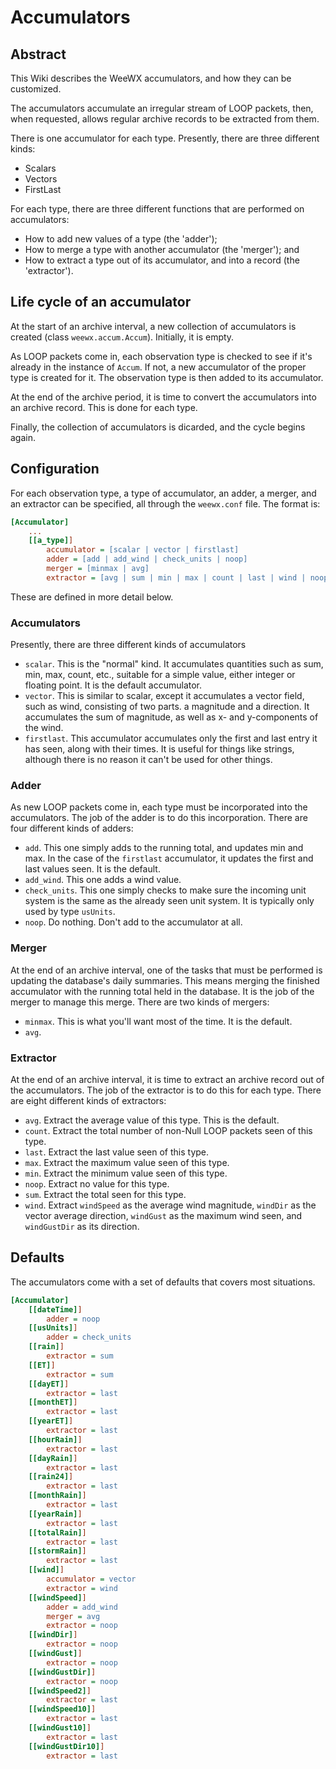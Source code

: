 # Accumulators

## Abstract

This Wiki describes the WeeWX accumulators, and how they can be customized. 

The accumulators accumulate an irregular stream of LOOP packets, then, when requested, allows regular archive records to be extracted from them. 

There is one accumulator for each type. Presently, there are three different kinds:
- Scalars
- Vectors
- FirstLast

For each type, there are three different functions that are performed on accumulators:
- How to add new values of a type (the 'adder');
- How to merge a type with another accumulator (the 'merger'); and
- How to extract a type out of its accumulator, and into a record (the 'extractor').

## Life cycle of an accumulator
At the start of an archive interval, a new collection of accumulators is created (class `weewx.accum.Accum`). Initially,
it is empty.

As LOOP packets come in, each observation type is checked to see if it's already in the instance of `Accum`. If not, a new accumulator of the proper type is created for it. The observation type is then added to its accumulator.

At the end of the archive period, it is time to convert the accumulators into an archive record. This is done for each type.

Finally, the collection of accumulators is dicarded, and the cycle begins again.
 
## Configuration
For each observation type, a type of accumulator, an adder, a merger, and an extractor can be specified, all through the `weewx.conf` file. The format is:

```ini
[Accumulator]
    ...
    [[a_type]]
        accumulator = [scalar | vector | firstlast]
        adder = [add | add_wind | check_units | noop]
        merger = [minmax | avg]
        extractor = [avg | sum | min | max | count | last | wind | noop]
```

These are defined in more detail below.

### Accumulators
Presently, there are three different kinds of accumulators

- `scalar`. This is the "normal" kind. It accumulates quantities such as sum, min, max, count, etc., suitable for a
simple value, either integer or floating point. It is the default accumulator.
- `vector`. This is similar to scalar, except it accumulates a vector field, such as wind, consisting of two parts.
a magnitude and a direction. It accumulates the sum of magnitude, as well as x- and y-components of the wind.
- `firstlast`. This accumulator accumulates only the first and last entry it has seen, along with their times. It is useful for things like strings, although there is no reason it can't be used for other things.
 
### Adder
As new LOOP packets come in, each type must be incorporated into the accumulators. The job of the adder is to do
this incorporation.  There are four different kinds of adders:

- `add`. This one simply adds to the running total, and updates min and max. In the case of the `firstlast` accumulator,
it updates the first and last values seen. It is the default.
- `add_wind`. This one adds a wind value.
- `check_units`. This one simply checks to make sure the incoming unit system is the same as the already seen unit
system. It is typically only used by type `usUnits`. 
- `noop`. Do nothing. Don't add to the accumulator at all.

### Merger
At the end of an archive interval, one of the tasks that must be performed is updating the database's daily
summaries. This means merging the finished accumulator with the running total held in the database. It is the job
of the merger to manage this merge. There are two kinds of mergers:

- `minmax`. This is what you'll want most of the time. It is the default.
- `avg`.

### Extractor

At the end of an archive interval, it is time to extract an archive record out of the accumulators. The
job of the extractor is to do this for each type. There are eight different kinds of extractors:

- `avg`. Extract the average value of this type. This is the default.
- `count`. Extract the total number of non-Null LOOP packets seen of this type.
- `last`. Extract the last value seen of this type.
- `max`. Extract the maximum value seen of this type.
- `min`. Extract the minimum value seen of this type.
- `noop`. Extract no value for this type.
- `sum`. Extract the total seen for this type.
- `wind`. Extract `windSpeed` as the average wind magnitude, `windDir` as the vector average direction, `windGust`
as the maximum wind seen, and `windGustDir` as its direction.

## Defaults
The accumulators come with a set of defaults that covers most situations.

```ini
[Accumulator]
    [[dateTime]]
        adder = noop
    [[usUnits]]
        adder = check_units
    [[rain]]
        extractor = sum
    [[ET]]
        extractor = sum
    [[dayET]]
        extractor = last
    [[monthET]]
        extractor = last
    [[yearET]]
        extractor = last
    [[hourRain]]
        extractor = last
    [[dayRain]]
        extractor = last
    [[rain24]]
        extractor = last
    [[monthRain]]
        extractor = last
    [[yearRain]]
        extractor = last
    [[totalRain]]
        extractor = last
    [[stormRain]]
        extractor = last
    [[wind]]
        accumulator = vector
        extractor = wind
    [[windSpeed]]
        adder = add_wind
        merger = avg
        extractor = noop
    [[windDir]]
        extractor = noop
    [[windGust]]
        extractor = noop
    [[windGustDir]]
        extractor = noop
    [[windSpeed2]]
        extractor = last
    [[windSpeed10]]
        extractor = last
    [[windGust10]]
        extractor = last
    [[windGustDir10]]
        extractor = last
```  
